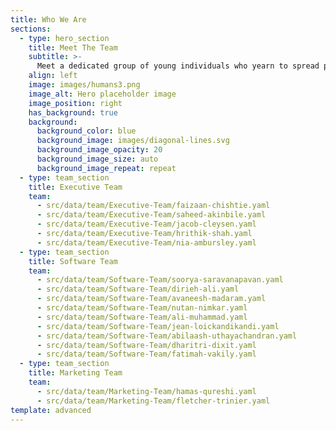 ```yaml
---
title: Who We Are
sections:
  - type: hero_section
    title: Meet The Team
    subtitle: >-
      Meet a dedicated group of young individuals who yearn to spread positivity and love through software. We encourage our team to be proud of their creativity, be optimistic and open-minded about technology while giving back to the community through Software for Love. 
    align: left
    image: images/humans3.png
    image_alt: Hero placeholder image
    image_position: right
    has_background: true
    background:
      background_color: blue
      background_image: images/diagonal-lines.svg
      background_image_opacity: 20
      background_image_size: auto
      background_image_repeat: repeat
  - type: team_section
    title: Executive Team
    team:
      - src/data/team/Executive-Team/faizaan-chishtie.yaml
      - src/data/team/Executive-Team/saheed-akinbile.yaml
      - src/data/team/Executive-Team/jacob-cleysen.yaml
      - src/data/team/Executive-Team/hrithik-shah.yaml
      - src/data/team/Executive-Team/nia-ambursley.yaml
  - type: team_section
    title: Software Team
    team:
      - src/data/team/Software-Team/soorya-saravanapavan.yaml
      - src/data/team/Software-Team/dirieh-ali.yaml
      - src/data/team/Software-Team/avaneesh-madaram.yaml
      - src/data/team/Software-Team/nutan-nimkar.yaml
      - src/data/team/Software-Team/ali-muhammad.yaml
      - src/data/team/Software-Team/jean-loickandikandi.yaml
      - src/data/team/Software-Team/abilaash-uthayachandran.yaml
      - src/data/team/Software-Team/dharitri-dixit.yaml
      - src/data/team/Software-Team/fatimah-vakily.yaml
  - type: team_section
    title: Marketing Team
    team:
      - src/data/team/Marketing-Team/hamas-qureshi.yaml
      - src/data/team/Marketing-Team/fletcher-trinier.yaml
template: advanced
---
```

